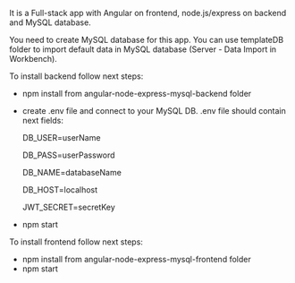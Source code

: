 It is a Full-stack app with Angular on frontend, node.js/express on backend and MySQL database.

You need to create MySQL database for this app.
You can use templateDB folder to import default data in MySQL database (Server - Data Import in Workbench).

To install backend follow next steps:
- npm install from angular-node-express-mysql-backend folder
- create .env file and connect to your MySQL DB. .env file should contain next fields:

    DB_USER=userName
    
    DB_PASS=userPassword
    
    DB_NAME=databaseName
    
    DB_HOST=localhost

    JWT_SECRET=secretKey
- npm start

To install frontend follow next steps:
- npm install from angular-node-express-mysql-frontend folder
- npm start
